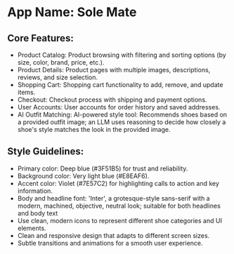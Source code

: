 # **App Name**: Sole Mate

## Core Features:

- Product Catalog: Product browsing with filtering and sorting options (by size, color, brand, price, etc.).
- Product Details: Product pages with multiple images, descriptions, reviews, and size selection.
- Shopping Cart: Shopping cart functionality to add, remove, and update items.
- Checkout: Checkout process with shipping and payment options.
- User Accounts: User accounts for order history and saved addresses.
- AI Outfit Matching: AI-powered style tool: Recommends shoes based on a provided outfit image; an LLM uses reasoning to decide how closely a shoe's style matches the look in the provided image.

## Style Guidelines:

- Primary color: Deep blue (#3F51B5) for trust and reliability.
- Background color: Very light blue (#E8EAF6).
- Accent color: Violet (#7E57C2) for highlighting calls to action and key information.
- Body and headline font: 'Inter', a grotesque-style sans-serif with a modern, machined, objective, neutral look; suitable for both headlines and body text
- Use clean, modern icons to represent different shoe categories and UI elements.
- Clean and responsive design that adapts to different screen sizes.
- Subtle transitions and animations for a smooth user experience.